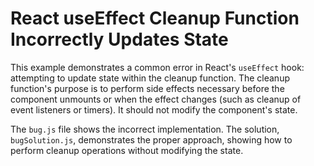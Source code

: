 # React useEffect Cleanup Function Incorrectly Updates State

This example demonstrates a common error in React's `useEffect` hook: attempting to update state within the cleanup function.  The cleanup function's purpose is to perform side effects necessary before the component unmounts or when the effect changes (such as cleanup of event listeners or timers).  It should not modify the component's state.

The `bug.js` file shows the incorrect implementation. The solution, `bugSolution.js`, demonstrates the proper approach, showing how to perform cleanup operations without modifying the state.